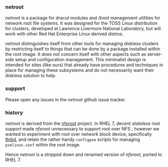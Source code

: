 ### netroot

*netroot* is a package for dracut modules and /boot management
utilities for network root file systems.  It was designed for the
TOSS Linux distribution for clusters, developed at Lawrence Livermore
National Laboratory, but will work with other Red Hat Enterprise Linux
derived distros.

*netroot* distinguishes itself from other tools for managing diskless
clusters by restricting itself to things that can be done by a package
installed within the root image.  It does not concern itself with
other aspects such as server-side setup and configuration management.
This minimalist design is intended for sites (like ours) that already
have procedures and techniques in place for managing these subsystems
and do not necessarily want their diskless solution to help.

### support

Please open any issues in the *netroot* github issue tracker.

### history

*netroot* is derived from the [nfsroot](https://github.com/chaos/nfsroot)
project.  In RHEL 7, decent _stateless_ root support made *nfsroot*
unnecessary to support root over NFS ; however we wanted to experiment with
root over network block device, specifically
[9nbd](https://github.com/chaos/9nbd), and retain the rather handy
`configpxe` scripts for managing `pxelinux.conf` within the root image.

Hence *netroot* is a stripped down and renamed version of *nfsroot*,
ported to RHEL 7.
